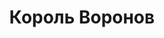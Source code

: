 ---
draft: false
slug: korol-voronov-54a1aee4
title: Король Воронов
type: books
params:
  book_title: Король Воронов
  tags:
    - LGBTQIA+
    - audiobook
    - magic
    - paranormal
    - romance
    - urban fantasy
    - young adult (YA)
  cover: "https://images-na.ssl-images-amazon.com/images/S/compressed.photo.goodreads.com/books/1680395146i/124937664.jpg"
  isbn: '9785041737771'
  goodreads_link: "https://www.goodreads.com/book/show/124937664"
  authors:
    - Maggie Stiefvater, Мэгги Стивотер
  translators:
    - Витамина Мятная
  publication_year: '2022'
  publishers:
    - Litres
    - Эксмо
  page_count: '576'
  short_book_description: Ганси предначертано умереть до конца месяца. Стремясь его спасти, Ронан-сновидец, Адам, ставший частью Кабесуотера, Ной, застрявший между жизнью и смертью, и Блу – милая девушка, обремененная...
  russian_translation_status: exists
  series: The Raven Cycle
  languages:
    - Russian
  book_description: |
    Ганси предначертано умереть до конца месяца. Стремясь его спасти, Ронан-сновидец, Адам, ставший частью Кабесуотера, Ной, застрявший между жизнью и смертью, и Блу – милая девушка, обремененная жутким проклятием, объединяются в поисках валлийского короля, способного выполнить любую просьбу. Заветное желание ребят – сохранить жизнь Ганси.

    Теперь, когда поиски подходят к концу, кошмары преследуют на каждом шагу, а по пятам идут опасные люди, друзьям предстоит сделать непростой выбор…
  russian_audioversion: false
---
